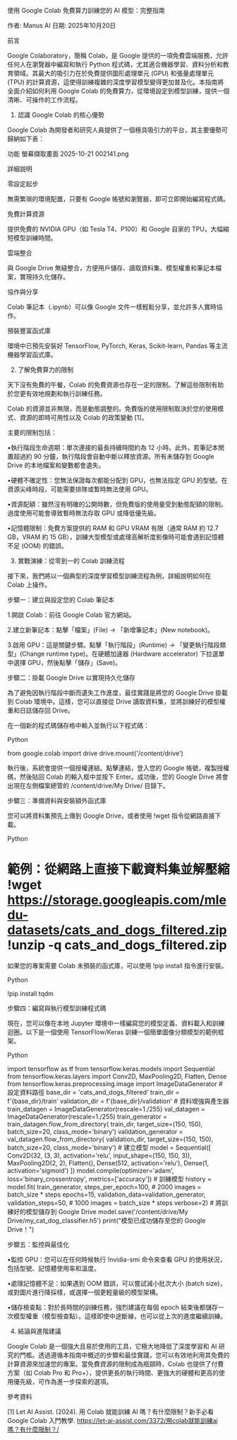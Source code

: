 使用 Google Colab 免費算力訓練您的 AI 模型：完整指南 

作者: Manus AI 日期: 2025年10月20日 

前言 

Google Colaboratory，簡稱 Colab，是 Google 提供的一項免費雲端服務，允許任何人在瀏覽器中編寫和執行 Python 程式碼，尤其適合機器學習、資料分析和教育領域。其最大的吸引力在於免費提供圖形處理單元 (GPU) 和張量處理單元 (TPU) 的計算資源，這使得訓練複雜的深度學習模型變得更加普及化。本指南將全面介紹如何利用 Google Colab 的免費算力，從環境設定到模型訓練，提供一個清晰、可操作的工作流程。 

1. 認識 Google Colab 的核心優勢 

Google Colab 為開發者和研究人員提供了一個極具吸引力的平台，其主要優勢可歸納如下表： 

功能 螢幕擷取畫面 2025-10-21 002141.png

詳細說明 

零設定起步 

無需繁瑣的環境配置，只要有 Google 帳號和瀏覽器，即可立即開始編寫程式碼。 

免費計算資源 

提供免費的 NVIDIA GPU（如 Tesla T4、P100）和 Google 自家的 TPU，大幅縮短模型訓練時間。 

雲端整合 

與 Google Drive 無縫整合，方便用戶儲存、讀取資料集、模型權重和筆記本檔案，實現持久化儲存。 

協作與分享 

Colab 筆記本（.ipynb）可以像 Google 文件一樣輕鬆分享，並允許多人實時協作。 

預裝豐富函式庫 

環境中已預先安裝好 TensorFlow, PyTorch, Keras, Scikit-learn, Pandas 等主流機器學習函式庫。 

2. 了解免費算力的限制 

天下沒有免費的午餐，Colab 的免費資源也存在一定的限制。了解這些限制有助於您更有效地規劃和執行訓練任務。 

Colab 的資源並非無限，而是動態調整的。免費版的使用限制取決於您的使用模式、資源的即時可用性以及 Colab 的政策變動 [1]。 

主要的限制包括： 

•執行階段生命週期：單次連接的最長持續時間約為 12 小時。此外，若筆記本閒置超過約 90 分鐘，執行階段會自動中斷以釋放資源。所有未儲存到 Google Drive 的本地檔案和變數都會遺失。 

•硬體不確定性：您無法保證每次都能分配到 GPU，也無法指定 GPU 的型號。在資源尖峰時段，可能需要排隊或暫時無法使用 GPU。 

•資源配額：雖然沒有明確的公開時數，但免費版的使用量受到動態配額的限制。過度使用可能會導致暫時無法存取 GPU 或降低優先級。 

•記憶體限制：免費方案提供的 RAM 和 GPU VRAM 有限（通常 RAM 約 12.7 GB，VRAM 約 15 GB），訓練大型模型或處理高解析度影像時可能會遇到記憶體不足 (OOM) 的錯誤。 

3. 實戰演練：從零到一的 Colab 訓練流程 

接下來，我們將以一個典型的深度學習模型訓練流程為例，詳細說明如何在 Colab 上操作。 

步驟一：建立與設定您的 Colab 筆記本 

1.開啟 Colab：前往 Google Colab 官方網站。 

2.建立新筆記本：點擊「檔案」(File) -> 「新增筆記本」(New notebook)。 

3.啟用 GPU：這是關鍵步驟。點擊「執行階段」(Runtime) -> 「變更執行階段類型」(Change runtime type)。在硬體加速器 (Hardware accelerator) 下拉選單中選擇 GPU，然後點擊「儲存」(Save)。 

步驟二：掛載 Google Drive 以實現持久化儲存 

為了避免因執行階段中斷而遺失工作進度，最佳實踐是將您的 Google Drive 掛載到 Colab 環境中。這樣，您可以直接從 Drive 讀取資料集，並將訓練好的模型權重和日誌儲存回 Drive。 

在一個新的程式碼儲存格中輸入並執行以下程式碼： 

Python 

from google.colab import drive drive.mount('/content/drive') 

執行後，系統會提供一個授權連結。點擊連結，登入您的 Google 帳號，複製授權碼，然後貼回 Colab 的輸入框中並按下 Enter。成功後，您的 Google Drive 將會出現在左側檔案總管的 /content/drive/My Drive/ 目錄下。 

步驟三：準備資料與安裝額外函式庫 

您可以將資料集預先上傳到 Google Drive，或者使用 !wget 指令從網路直接下載。 

Python 

# 範例：從網路上直接下載資料集並解壓縮 !wget https://storage.googleapis.com/mledu-datasets/cats_and_dogs_filtered.zip !unzip -q cats_and_dogs_filtered.zip 

如果您的專案需要 Colab 未預裝的函式庫，可以使用 !pip install 指令進行安裝。 

Python 

!pip install tqdm 

步驟四：編寫與執行模型訓練程式碼 

現在，您可以像在本地 Jupyter 環境中一樣編寫您的模型定義、資料載入和訓練迴圈。以下是一個使用 TensorFlow/Keras 訓練一個簡單圖像分類模型的範例框架。 

Python 

import tensorflow as tf from tensorflow.keras.models import Sequential from tensorflow.keras.layers import Conv2D, MaxPooling2D, Flatten, Dense from tensorflow.keras.preprocessing.image import ImageDataGenerator # 設定資料路徑 base_dir = 'cats_and_dogs_filtered' train_dir = f'{base_dir}/train' validation_dir = f'{base_dir}/validation' # 資料增強與產生器 train_datagen = ImageDataGenerator(rescale=1./255) val_datagen = ImageDataGenerator(rescale=1./255) train_generator = train_datagen.flow_from_directory( train_dir, target_size=(150, 150), batch_size=20, class_mode='binary') validation_generator = val_datagen.flow_from_directory( validation_dir, target_size=(150, 150), batch_size=20, class_mode='binary') # 建立模型 model = Sequential([ Conv2D(32, (3, 3), activation='relu', input_shape=(150, 150, 3)), MaxPooling2D(2, 2), Flatten(), Dense(512, activation='relu'), Dense(1, activation='sigmoid') ]) model.compile(optimizer='adam', loss='binary_crossentropy', metrics=['accuracy']) # 訓練模型 history = model.fit( train_generator, steps_per_epoch=100, # 2000 images = batch_size * steps epochs=15, validation_data=validation_generator, validation_steps=50, # 1000 images = batch_size * steps verbose=2) # 將訓練好的模型儲存到 Google Drive model.save('/content/drive/My Drive/my_cat_dog_classifier.h5') print("模型已成功儲存至您的 Google Drive！") 

步驟五：監控與最佳化 

•監控 GPU：您可以在任何時候執行 !nvidia-smi 命令來查看 GPU 的使用狀況，包括型號、記憶體使用率和溫度。 

•處理記憶體不足：如果遇到 OOM 錯誤，可以嘗試減小批次大小 (batch size)，或對圖片進行降採樣，或選擇一個更輕量級的模型架構。 

•儲存檢查點：對於長時間的訓練任務，強烈建議在每個 epoch 結束後都儲存一次模型權重（模型檢查點）。這樣即使中途斷線，也可以從上次的進度繼續訓練。 

4. 結論與進階建議 

Google Colab 是一個強大且易於使用的工具，它極大地降低了深度學習和 AI 研究的門檻。透過遵循本指南中概述的步驟和最佳實踐，您可以有效地利用其免費的計算資源來加速您的專案。當免費資源的限制成為瓶頸時，Colab 也提供了付費方案（如 Colab Pro 和 Pro+），提供更長的執行時間、更強大的硬體和更高的使用優先級，可作為進一步探索的選項。 

參考資料 

[1] Let AI Assist. (2024). 用 Colab 就能訓練 AI 嗎？有什麼限制？新手必看 Google Colab 入門教學. https://let-ai-assist.com/3372/用colab就能訓練ai嗎？有什麼限制？/ 

 
